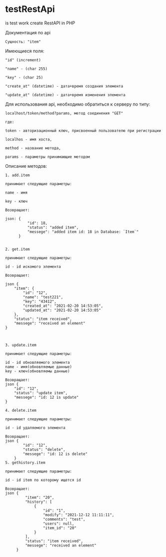 # testRestApi
is test work create RestAPI in PHP

Документация по api

    Сущность: "item"

Имеющиеся поля: 

    "id" (increment)

    "name" - (char 255)

    "key" - (char 25)

    "create_at" (datetime) - дата+время создания элемента 

    "update_at" (datetime) - дата+время изменения элемента


Для использования api, необходимо обратиться к серверу по типу:

    localhost/token/method?params, метод соединения "GET"

    где: 
    
    token - авторизационный ключ, присвоенный пользователю при регистрации
    
    localhos - имя хоста, 
    
    method - название метода, 
    
    params - параметры принимающие методом

Описание методов:

    1. add.item

    принимает следующие параметры:

    name - имя

    key - ключ
    
    Возвращает:
    
    json: {
              "id": 18,
              "status": "added item",
              "messege": "added item id: 18 in Database: `Item`"
          }
    
    
    2. get.item 
 
    принимает следующие параметры:
 
    id - id искомого элемента
 
    Возвращает: 
    
    json {
        "item": {
            "id": "12",
            "name": "test221",
            "key": "43412",
            "created_at": "2021-02-20 14:53:05",
            "updated_at": "2021-02-20 14:53:05"
        },
        "status": "item received",
        "messege": "received an element"
    }



    3. update.item

    принимает следующие параметры: 

    id - id обновляемого элемента
    name - имя(обновляемые данные)
    key - ключ(обновляемы данные)

    Возвращает: 
    json {
        "id": "12",
        "status": "update item",
        "messege": "id: 12 is update"
    }

    4. delete.item 

    принимает следующие параметры:

    id - id удаляемого элемента

    Возвращает:
    json {
            "id": "12",
            "status": "delete",
            "messege": "id: 12 is delete"
        }
    5. gethistory.item
    
    принимает следующие параметры:
    
    id - id item по которому ищется id
    
    Возвращает:
    json {
             "item": "20",
             "history": [
                 {
                     "id": "1",
                     "modify": "2021-12-12 11:11:11",
                     "comments": "test",
                     "users": null,
                     "item_id": "20"
                 }
             ],
             "status": "item received",
             "messege": "received an element"
         }



